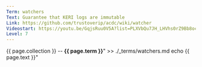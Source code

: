 ```yaml
---
Term: watchers
Text: Guarantee that KERI logs are immutable
Link: https://github.com/trustoverip/acdc/wiki/watcher
Videostart: https://youtu.be/GqjsRuu0V5A?list=PLXVbQu7JH_LHVhs0rZ9Bb8ocyKlPljkaG&t=02m44s
Level: 7
---
```


{{ page.collection }} -- **{{ page.term }}**" >> ./_terms/watchers.md
    echo  {{ page.text }}"
